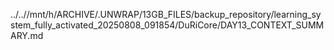../..//mnt/h/ARCHIVE/.UNWRAP/13GB_FILES/backup_repository/learning_system_fully_activated_20250808_091854/DuRiCore/DAY13_CONTEXT_SUMMARY.md